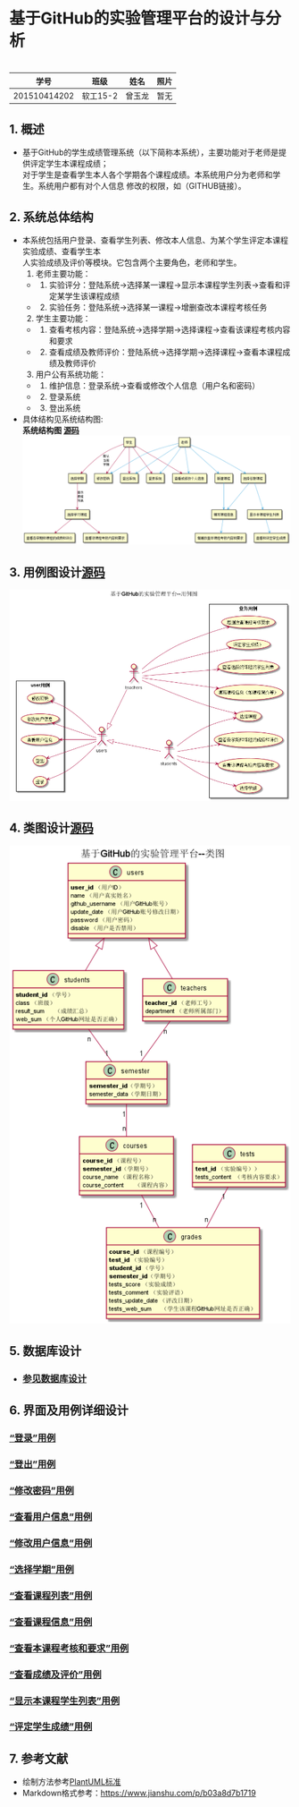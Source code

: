 # 基于GitHub的实验管理平台的设计与分析


#

|学号|班级|姓名|照片|
|:-------:|:-------------: | :----------:|:---:|
|201510414202|软工15-2|曾玉龙|暂无|

## 1. 概述
*   基于GitHub的学生成绩管理系统（以下简称本系统），主要功能对于老师是提供评定学生本课程成绩；  
对于学生是查看学生本人各个学期各个课程成绩。本系统用户分为老师和学生。系统用户都有对个人信息
修改的权限，如（GITHUB链接）。  
    
## 2. 系统总体结构
*   本系统包括用户登录、查看学生列表、修改本人信息、为某个学生评定本课程实验成绩、查看学生本  
人实验成绩及评价等模块。它包含两个主要角色，老师和学生。  
    1.  老师主要功能：  
    *   1. 实验评分：登陆系统->选择某一课程->显示本课程学生列表->查看和评定某学生该课程成绩 
    *   2. 实验任务：登陆系统->选择某一课程->增删查改本课程考核任务  
    2.  学生主要功能：  
    *   1. 查看考核内容：登陆系统->选择学期->选择课程->查看该课程考核内容和要求  
    *   2. 查看成绩及教师评价：登陆系统->选择学期->选择课程->查看本课程成绩及教师评价  
    3.  用户公有系统功能：   
    *   1. 维护信息：登录系统->查看或修改个人信息（用户名和密码）
    *   2. 登录系统
    *   3. 登出系统
*   具体结构见系统结构图:  
**系统结构图 [源码](./codes/Sys.puml)**
![Sys](./images/Sys.png)
    
## 3. 用例图设计[源码](./codes/Usercase.puml)
![Usercase](./images/Usercase.png)

## 4. 类图设计[源码](./codes/Class.puml)
![class](./images/class.png)

## 5. 数据库设计
- ### [参见数据库设计](./数据库设计/数据库设计.md)
     
## 6. 界面及用例详细设计

### [“登录”用例](./用例1/登录.md)
### [“登出”用例](./用例1/登出.md)
### [“修改密码”用例](./用例1/修改密码.md)
### [“查看用户信息”用例](./用例1/查看用户信息.md)
### [“修改用户信息”用例](./用例1/修改用户信息.md)
### [“选择学期”用例](./用例1/选择学期.md)
### [“查看课程列表”用例](./用例1/查看课程列表.md)
### [“查看课程信息”用例](./用例1/查看课程信息.md)
### [“查看本课程考核和要求”用例](./用例1/查看本课程考核和要求.md)
### [“查看成绩及评价”用例](./用例1/查看成绩及评价.md)
### [“显示本课程学生列表”用例](./用例1/显示本课程学习列表.md)
### [“评定学生成绩”用例](./用例1/评定学生成绩.md)



## 7. 参考文献
- 绘制方法参考[PlantUML标准](http://plantuml.com)
- Markdown格式参考：https://www.jianshu.com/p/b03a8d7b1719